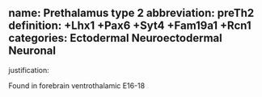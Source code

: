 name: Prethalamus type 2
abbreviation: preTh2
definition: +Lhx1 +Pax6 +Syt4 +Fam19a1 +Rcn1
categories: Ectodermal Neuroectodermal Neuronal
---

justification:

Found in forebrain ventrothalamic E16-18
